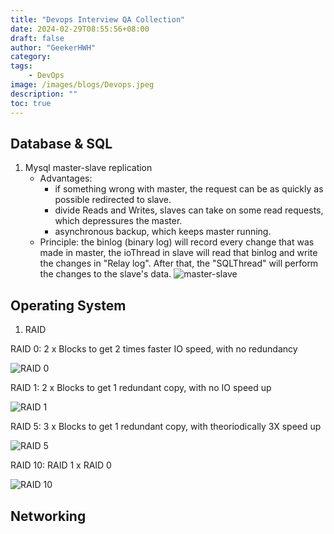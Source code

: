 ```yaml
---
title: "Devops Interview QA Collection"
date: 2024-02-29T08:55:56+08:00
draft: false
author: "GeekerHWH"
category: 
tags: 
    - DevOps
image: /images/blogs/Devops.jpeg
description: ""
toc: true
---
```


## Database & SQL
1. Mysql master-slave replication
    - Advantages:
      - if something wrong with master, the request can be as quickly as possible redirected to slave.
      - divide Reads and Writes, slaves can take on some read requests, which depressures the master.
      - asynchronous backup, which keeps master running.
    - Principle: the binlog (binary log) will record every change that was made in master, the ioThread in slave will read that binlog and write the changes in "Relay log". After that, the "SQLThread" will perform the changes to the slave's data.
![master-slave](/imagesInBlogs/DevopsInterview/master-slave.png)

## Operating System
1. RAID

RAID 0: 2 x Blocks to get 2 times faster IO speed, with no redundancy

![RAID 0](/imagesInBlogs/DevopsInterview/RAID0.jpg)

RAID 1: 2 x Blocks to get 1 redundant copy, with no IO speed up

![RAID 1](/imagesInBlogs/DevopsInterview/RAID1.jpg)

RAID 5: 3 x Blocks to get 1 redundant copy, with theoriodically 3X speed up

![RAID 5](/imagesInBlogs/DevopsInterview/RAID5.jpg)

RAID 10: RAID 1 x RAID 0

![RAID 10](/imagesInBlogs/DevopsInterview/RAID10.jpg)
## Networking